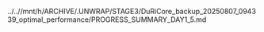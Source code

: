 ../..//mnt/h/ARCHIVE/.UNWRAP/STAGE3/DuRiCore_backup_20250807_094339_optimal_performance/PROGRESS_SUMMARY_DAY1_5.md